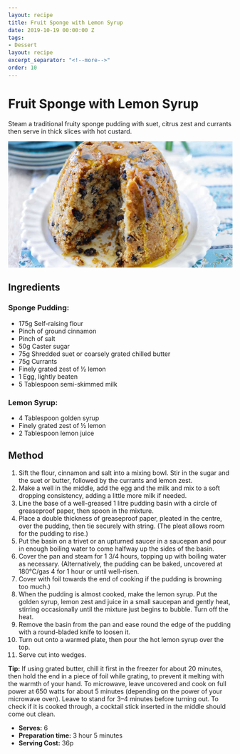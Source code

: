 ```yaml
---
layout: recipe
title: Fruit Sponge with Lemon Syrup
date: 2019-10-19 00:00:00 Z
tags:
- Dessert
layout: recipe
excerpt_separator: "<!--more-->"
order: 10
---
```


# Fruit Sponge with Lemon Syrup

Steam a traditional fruity sponge pudding with suet, citrus zest and currants then serve in thick slices with hot custard.

<!--more-->

[![Fruit Sponge](/_uploads/fruitsponge.jpg)](/_uploads/fruitsponge.jpg)

## Ingredients

### Sponge Pudding:
- 175g Self-raising flour
- Pinch of ground cinnamon
- Pinch of salt
- 50g Caster sugar
- 75g Shredded suet or coarsely grated chilled butter
- 75g Currants
- Finely grated zest of &frac12; lemon
- 1 Egg, lightly beaten
- 5 Tablespoon semi-skimmed milk

### Lemon Syrup:
- 4 Tablespoon golden syrup
- Finely grated zest of &frac12; lemon
- 2 Tablespoon lemon juice

## Method

1. Sift the flour, cinnamon and salt into a mixing bowl. Stir in the sugar and the suet or butter, followed by the currants and lemon zest.
2. Make a well in the middle, add the egg and the milk and mix to a soft dropping consistency, adding a little more milk if needed.
3. Line the base of a well-greased 1 litre pudding basin with a circle of greaseproof paper, then spoon in the mixture.
4. Place a double thickness of greaseproof paper, pleated in the centre, over the pudding, then tie securely with string. (The pleat allows room for the pudding to rise.)
5. Put the basin on a trivet or an upturned saucer in a saucepan and pour in enough boiling water to come halfway up the sides of the basin.
6. Cover the pan and steam for 1 3/4 hours, topping up with boiling water as necessary. (Alternatively, the pudding can be baked, uncovered at 180°C/gas 4 for 1 hour or until well-risen.
7. Cover with foil towards the end of cooking if the pudding is browning too much.)
8. When the pudding is almost cooked, make the lemon syrup. Put the golden syrup, lemon zest and juice in a small saucepan and gently heat, stirring occasionally until the mixture just begins to bubble. Turn off the heat.
9. Remove the basin from the pan and ease round the edge of the pudding with a round-bladed knife to loosen it.
10. Turn out onto a warmed plate, then pour the hot lemon syrup over the top.
11. Serve cut into wedges.

**Tip:** If using grated butter, chill it first in the freezer for about 20 minutes, then hold the end in a piece of foil while grating, to prevent it melting with the warmth of your hand. To microwave, leave uncovered and cook on full power at 650 watts for about 5 minutes (depending on the power of your microwave oven). Leave to stand for 3–4 minutes before turning out. To check if it is cooked through, a cocktail stick inserted in the middle should come out clean.

- **Serves:** 6
- **Preparation time:** 3 hour 5 minutes
- **Serving Cost:** 36p
